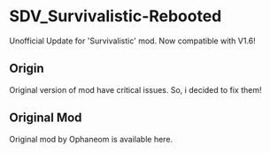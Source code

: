 # SDV_Survivalistic-Rebooted

Unofficial Update for 'Survivalistic' mod.
Now compatible with V1.6!

## Origin

Original version of mod have critical issues. So, i decided to fix them!

## Original Mod
Original mod by Ophaneom is available here.
